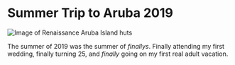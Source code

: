 # Summer Trip to Aruba 2019

![Image of Renaissance Aruba Island huts](https://cache.marriott.com/marriottassets/marriott/AUABR/auabr-cabanas-2772-hor-feat.jpg?interpolation=progressive-bilinear&downsize=1180px:*)

The summer of 2019 was the summer of *finallys*. Finally attending my first wedding, finally turning 25, and *finally* going on my first real adult vacation.

